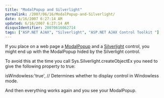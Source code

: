 ```yaml
---
title: "ModalPopup and Silverlight"
permalink: /2007/06/16/ModalPopup-and-Silverlight/
date: 6/16/2007 6:27:14 AM
updated: 6/16/2007 6:27:14 AM
disqusIdentifier: 20070616062714
tags: ["ASP.NET AJAX", "Silverlight", "ASP.NET AJAX Control Toolkit "]
---
```

If you place on a web page a [ModalPopup](http://ajax.asp.net/ajaxtoolkit/ModalPopup/ModalPopup.aspx) and a [Silverlight](http://silverlight.net/) control, you might end up with the ModalPopup hided by the Silverlight control.

To avoid this at the time you call Sys.Silverlight.createObjectEx you need to give the following property to true:
<!-- more -->

isWindowless:'true',       // Determines whether to display control in Windowless mode. 

And then everything works again and you see your ModalPopup. 
